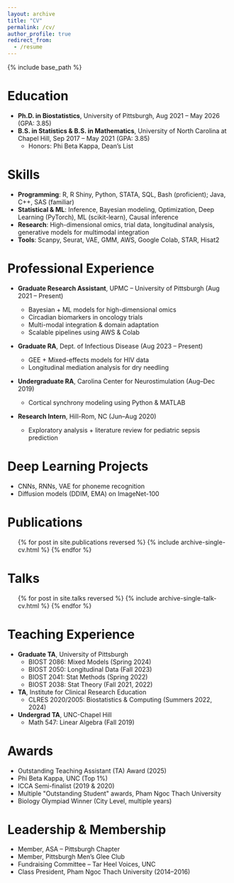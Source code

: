 ```yaml
---
layout: archive
title: "CV"
permalink: /cv/
author_profile: true
redirect_from:
  - /resume
---
```


{% include base_path %}

Education
======
* **Ph.D. in Biostatistics**, University of Pittsburgh, Aug 2021 – May 2026 (GPA: 3.85)  
* **B.S. in Statistics & B.S. in Mathematics**, University of North Carolina at Chapel Hill, Sep 2017 – May 2021 (GPA: 3.85)  
  * Honors: Phi Beta Kappa, Dean’s List  

Skills
======
* **Programming**: R, R Shiny, Python, STATA, SQL, Bash (proficient); Java, C++, SAS (familiar)  
* **Statistical & ML**: Inference, Bayesian modeling, Optimization, Deep Learning (PyTorch), ML (scikit-learn), Causal inference  
* **Research**: High-dimensional omics, trial data, longitudinal analysis, generative models for multimodal integration  
* **Tools**: Scanpy, Seurat, VAE, GMM, AWS, Google Colab, STAR, Hisat2  

Professional Experience
======
* **Graduate Research Assistant**, UPMC – University of Pittsburgh (Aug 2021 – Present)  
  * Bayesian + ML models for high-dimensional omics  
  * Circadian biomarkers in oncology trials  
  * Multi-modal integration & domain adaptation  
  * Scalable pipelines using AWS & Colab  

* **Graduate RA**, Dept. of Infectious Disease (Aug 2023 – Present)  
  * GEE + Mixed-effects models for HIV data  
  * Longitudinal mediation analysis for dry needling  

* **Undergraduate RA**, Carolina Center for Neurostimulation (Aug–Dec 2019)  
  * Cortical synchrony modeling using Python & MATLAB  

* **Research Intern**, Hill-Rom, NC (Jun–Aug 2020)  
  * Exploratory analysis + literature review for pediatric sepsis prediction  

Deep Learning Projects
======
* CNNs, RNNs, VAE for phoneme recognition  
* Diffusion models (DDIM, EMA) on ImageNet-100  

Publications
======
<ul>{% for post in site.publications reversed %}
  {% include archive-single-cv.html %}
{% endfor %}</ul>

Talks
======
<ul>{% for post in site.talks reversed %}
  {% include archive-single-talk-cv.html %}
{% endfor %}</ul>

Teaching Experience
======
* **Graduate TA**, University of Pittsburgh  
  * BIOST 2086: Mixed Models (Spring 2024)  
  * BIOST 2050: Longitudinal Data (Fall 2023)  
  * BIOST 2041: Stat Methods (Spring 2022)  
  * BIOST 2038: Stat Theory (Fall 2021, 2022)  
* **TA**, Institute for Clinical Research Education  
  * CLRES 2020/2005: Biostatistics & Computing (Summers 2022, 2024)  
* **Undergrad TA**, UNC-Chapel Hill  
  * Math 547: Linear Algebra (Fall 2019)  

Awards
======
* Outstanding Teaching Assistant (TA) Award (2025)
* Phi Beta Kappa, UNC (Top 1%)  
* ICCA Semi-finalist (2019 & 2020)  
* Multiple "Outstanding Student" awards, Pham Ngoc Thach University  
* Biology Olympiad Winner (City Level, multiple years)  

Leadership & Membership
======
* Member, ASA – Pittsburgh Chapter  
* Member, Pittsburgh Men’s Glee Club  
* Fundraising Committee – Tar Heel Voices, UNC  
* Class President, Pham Ngoc Thach University (2014–2016)  
